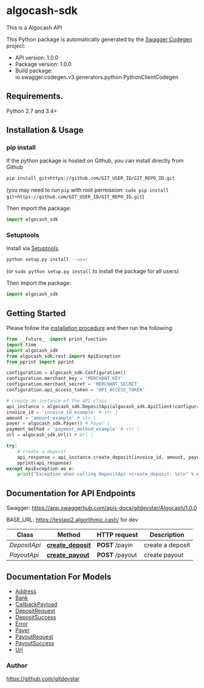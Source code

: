 # algocash-sdk
This is a Algocash API

This Python package is automatically generated by the [Swagger Codegen](https://github.com/swagger-api/swagger-codegen) project:

- API version: 1.0.0
- Package version: 1.0.0
- Build package: io.swagger.codegen.v3.generators.python.PythonClientCodegen

## Requirements.

Python 2.7 and 3.4+

## Installation & Usage
### pip install

If the python package is hosted on Github, you can install directly from Github

```sh
pip install git+https://github.com/GIT_USER_ID/GIT_REPO_ID.git
```
(you may need to run `pip` with root permission: `sudo pip install git+https://github.com/GIT_USER_ID/GIT_REPO_ID.git`)

Then import the package:
```python
import algocash_sdk 
```

### Setuptools

Install via [Setuptools](http://pypi.python.org/pypi/setuptools).

```sh
python setup.py install --user
```
(or `sudo python setup.py install` to install the package for all users)

Then import the package:
```python
import algocash_sdk
```

## Getting Started

Please follow the [installation procedure](#installation--usage) and then run the following:

```python
from __future__ import print_function
import time
import algocash_sdk
from algocash_sdk.rest import ApiException
from pprint import pprint

configuration = algocash_sdk.Configuration()
configuration.merchant_key = 'MERCHANT_KEY'
configuration.merchant_secret = 'MERCHANT_SECRET'
configuration.api_access_token = 'API_ACCESS_TOKEN'

# create an instance of the API class
api_instance = algocash_sdk.DepositApi(algocash_sdk.ApiClient(configuration))
invoice_id = 'invoice_id_example' # str | 
amount = 'amount_example' # str | 
payer = algocash_sdk.Payer() # Payer | 
payment_method = 'payment_method_example' # str | 
url = algocash_sdk.Url() # Url | 

try:
    # create a deposit
    api_response = api_instance.create_deposit(invoice_id, amount, payer, payment_method, url)
    pprint(api_response)
except ApiException as e:
    print("Exception when calling DepositApi->create_deposit: %s\n" % e)
```

## Documentation for API Endpoints

Swagger: https://app.swaggerhub.com/apis-docs/gitdevstar/Algocash/1.0.0

BASE_URL: https://testapi2.algorithmic.cash/  for dev

Class | Method | HTTP request | Description
------------ | ------------- | ------------- | -------------
*DepositApi* | [**create_deposit**](docs/DepositApi.md#create_deposit) | **POST** /payin | create a deposit
*PayoutApi* | [**create_payout**](docs/PayoutApi.md#create_payout) | **POST** /payout | create payout

## Documentation For Models

 - [Address](docs/Address.md)
 - [Bank](docs/Bank.md)
 - [CallbackPayload](docs/CallbackPayload.md)
 - [DepositRequest](docs/DepositRequest.md)
 - [DepositSuccess](docs/DepositSuccess.md)
 - [Error](docs/Error.md)
 - [Payer](docs/Payer.md)
 - [PayoutRequest](docs/PayoutRequest.md)
 - [PayoutSuccess](docs/PayoutSuccess.md)
 - [Url](docs/Url.md)

 ### Author
https://github.com/gitdevstar